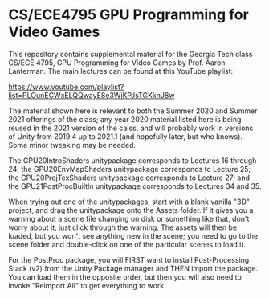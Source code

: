 # CS/ECE4795 GPU Programming for Video Games

This repository contains supplemental material for the Georgia Tech class CS/ECE 4795, GPU Programming for Video Games by Prof. Aaron Lanterman. The main lectures can be found at this YouTube playlist: 

https://www.youtube.com/playlist?list=PLOunECWxELQQwayE8e3WjKPJsTGKknJ8w

The material shown here is relevant to both the Summer 2020 and Summer 2021 offerings of the class; any year 2020 material listed here is being reused in the 2021 version of the calss, and will probably work in versions of Unity from 2019.4 up to 2021.1 (and hopefully later, but who knows). Some minor tweaking may be needed.

The GPU20IntroShaders unitypackage corresponds to Lectures 16 through 24; the GPU20EnvMapShaders unitypackage corresponds to Lecture 25;  the GPU20ProjTexShaders unitypackage corresponds to Lecture 27; and the GPU21PostProcBuiltIn unitypackage corresponds to Lectures 34 and 35. 

When trying out one of the unitypackages, start with a blank vanilla "3D" project, and drag the unitypackage onto the Assets folder. If it gives you a warning about a scene file changing on disk or something like that, don't worry about it, just click through the warning. The assets will then be loaded, but you won't see anything new in the scene; you need to go to the scene folder and double-click on one of the particular scenes to load it.

For the PostProc package, you will FIRST want to install Post-Processing Stack (v2) from the Unity Package manager and THEN import the package. You can load them in the opposite order, but then you will also need to invoke "Reimport All" to get everything to work.
